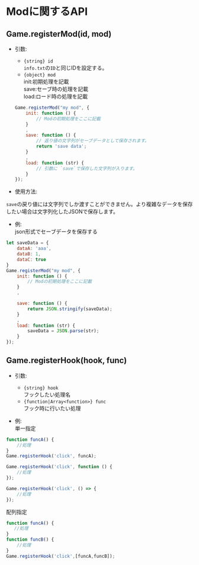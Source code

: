 # Modに関するAPI

## Game.registerMod(id, mod)

- 引数:
    - `{string} id`  
      `info.txt`の`ID`と同じIDを設定する。
    - `{object} mod`  
        init:初期処理を記載  
        save:セーブ時の処理を記載  
        load:ロード時の処理を記載
    ```js
    Game.registerMod("my mod", {
        init: function () {
            // Modの初期処理をここに記載
        }
        ,
        save: function () {
            // 返り値の文字列がセーブデータとして保存されます。
            return 'save data';
        }
        ,
        load: function (str) {
            // 引数に `save`で保存した文字列が入ります。
        }
    });
    ```

- 使用方法:

`save`の戻り値には文字列でしか渡すことができません。より複雑なデータを保存したい場合は文字列化したJSONで保存します。

- 例:  
json形式でセーブデータを保存する
```js
let saveData = {
    dataA: 'aaa',
    dataB: 1,
    dataC: true
}
Game.registerMod("my mod", {
    init: function () {
        // Modの初期処理をここに記載
    }
    ,

    save: function () {
        return JSON.stringify(saveData);
    }
    ,
    load: function (str) {
        saveData = JSON.parse(str);
    }
});
```

## Game.registerHook(hook, func)

- 引数:
    - `{string} hook`  
        フックしたい処理名
    - `{function|Array<function>} func`  
        フック時に行いたい処理

- 例:  
単一指定
```js
function funcA() {
    //処理
}
Game.registerHook('click', funcA);
```

```js
Game.registerHook('click', function () {
    //処理
});
```

```js
Game.registerHook('click', () => {
    //処理
});
```

配列指定
```js
function funcA() {
   //処理
}
function funcB() {
    //処理
}
Game.registerHook('click',[funcA,funcB]);
```


[comment]: <> (['logic','draw','reset','reincarnate','ticker','cps','cookiesPerClick','click','create','check'])